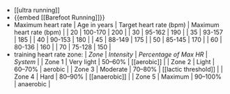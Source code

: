 * [[ultra running]]
* {{embed [[Barefoot Running]]}}
* Maximum heart rate
| Age in years | Target heart rate (bpm) | Maximum heart rate (bpm) |
| 20 | 100-170 | 200 |
| 30 | 95-162 | 190 |
| 35 | 93-157 | 185 |
| 40 | 90-153 | 180 |
| 45 | 88-149 | 175 |
| 50 | 85-145 | 170 |
| 60 | 80-136 | 160 |
| 70 | 75-128 | 150 |
* training heart rate zone:
| *Zone* | *Intensity* | *Percentage of Max HR* | *System* |
| Zone 1 | Very light | 50–60% | [[aerobic]] |
| Zone 2 | Light | 60–70% | aerobic |
| Zone 3 | Moderate | 70–80% | [[lactic threshold]] |
| Zone 4 | Hard | 80–90% | [[anaerobic]] |
| Zone 5 | Maximum | 90–100% | anaerobic |
